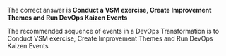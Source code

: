 The correct answer is **Conduct a VSM exercise, Create Improvement Themes and Run DevOps Kaizen Events**

The recommended sequence of events in a DevOps Transformation is to Conduct VSM exercise, Create Improvement Themes and Run DevOps Kaizen Events